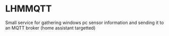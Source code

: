 # LHMMQTT
Small service for gathering windows pc sensor information and sending it to an MQTT broker (home assistant targetted)
